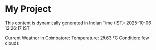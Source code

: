 # My Project

This content is dynamically generated in Indian Time (IST): 2025-10-06 12:26:17 IST


Current Weather in Coimbatore:
Temperature: 29.63 °C
Condition: few clouds
